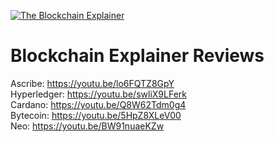 [![The Blockchain Explainer](https://res.cloudinary.com/blockchain-side-hustle/image/upload/v1516069152/blockchain-explainer-small-76x76_clc7ht.png)](https://www.blockchainexplainer.com)

# Blockchain Explainer Reviews

Ascribe: https://youtu.be/lo6FQTZ8GpY
<br />
Hyperledger: https://youtu.be/swliX9LFerk
<br/>
Cardano: https://youtu.be/Q8W62Tdm0g4
<br />
Bytecoin: https://youtu.be/5HpZ8XLeV00
<br />
Neo: https://youtu.be/BW91nuaeKZw
